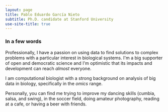 ```yaml
---
layout: page
title: Pablo Eduardo García Nieto
subtitle: Ph.D. candidate at Stanford University
use-site-title: true
---
```


### In a few words

Professionally, I have a passion on using data to find solutions to complex problems with a particular interest in biological systems. I'm a big supporter of open and democratic science and I'm optimistic that its impacts and development can reach *almost* everyone. 

I am computational biologist with a strong background on analysis of big data in biology, specifically in the *omics* range.


Personally, you can find me trying to improve my dancing skills (cumbia, salsa, and swing), in the soccer field, doing amateur photography, reading at a cafe, or having a beer with friends.
